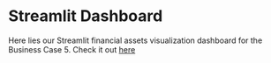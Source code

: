 # Streamlit Dashboard
Here lies our Streamlit financial assets visualization dashboard for the Business Case 5. Check it out [here](https://share.streamlit.io/pauline004/streamlit-crypto-dashboard/main/BC5_final.py)

